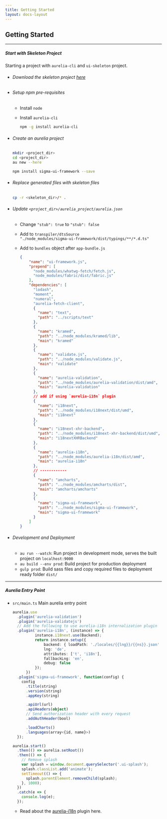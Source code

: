 ```yaml
---
title: Getting Started
layout: docs-layout
---
```


## Getting Started

----

##### Start with Skeleton Project

Starting a project with `aurelia-cli` and `ui-skeleton` project.

* ###### Download the skeleton project [here](//github.com/sigmaframeworks/sigma-ui-skeleton/archive/framework.zip)

* ###### Setup npm pre-requisites
  * Install `node`
  * Install `aurelia-cli`

    ```bash
    npm -g install aurelia-cli
    ```

* ###### Create an aurelia project
  ```bash
  mkdir <project_dir>
  cd <project_dir>
  au new --here

  npm install sigma-ui-framework --save
  ```

* ###### Replace generated files with skeleton files
  ```bash
  cp -r <skeleton_dir>/* .
  ```

* ###### Update `<project_dir>/aurelia_project/aurelia.json`
  * Change `"stub": true` to `"stub": false`

  * Add to `transpiler/dtsSource`      
    `"./node_modules/sigma-ui-framework/dist/typings/**/*.d.ts"`

  * Add to `bundles` object after `app-bundle.js`

    ```json
    {
        "name": "ui-framework.js",
        "prepend": [
          "node_modules/whatwg-fetch/fetch.js",
          "node_modules/fabric/dist/fabric.js"
        ],
        "dependencies": [
          "lodash",
          "moment",
          "numeral",
          "aurelia-fetch-client",
          {
            "name": "text",
            "path": "../scripts/text"
          },
          {
            "name": "kramed",
            "path": "../node_modules/kramed/lib",
            "main": "kramed"
          },
          {
            "name": "validate.js",
            "path": "../node_modules/validate.js",
            "main": "validate"
          },
          {
            "name": "aurelia-validation",
            "path": "../node_modules/aurelia-validation/dist/amd",
            "main": "aurelia-validation"
          },
          // add if using `aurelia-i18n` plugin
          {
            "name": "i18next",
            "path": "../node_modules/i18next/dist/umd",
            "main": "i18next"
          },
          {
            "name": "i18next-xhr-backend",
            "path": "../node_modules/i18next-xhr-backend/dist/umd",
            "main": "i18nextXHRBackend"
          },
          {
            "name": "aurelia-i18n",
            "path": "../node_modules/aurelia-i18n/dist/amd",
            "main": "aurelia-i18n"
          },
          // ------------
          {
            "name": "amcharts",
            "path": "../node_modules/amcharts/dist",
            "main": "amcharts/amcharts"
          },
          {
            "name": "sigma-ui-framework",
            "path": "../node_modules/sigma-ui-framework",
            "main": "sigma-ui-framework"
          }
        ]
    }
    ```

* ###### Development and Deployment
  * `au run --watch`: Run project in development mode, serves the built project on `localhost:9000`
  * `au build --env prod`: Build project for production deployment
  * `gulp prod`: Build sass files and copy required files to deployment ready folder `dist/`

----

##### Aurelia Entry Point

* `src/main.ts` Main aurelia entry point

  ```ts
  aurelia.use
    .plugin('aurelia-validation')
    .plugin('aurelia-validatejs')
    // Add the following to use aurelia-i18n internalization plugin
    .plugin('aurelia-i18n', (instance) => {
			instance.i18next.use(Backend);
			return instance.setup({
				backend: { loadPath: './locales/{{lng}}/{{ns}}.json' },
				lng: 'de',
				attributes: ['t', 'i18n'],
				fallbackLng: 'en',
				debug: false
			});
		})
    .plugin('sigma-ui-framework', function(config) {
      config
        .title(string)
        .version(string)
        .appKey(string)

        .apiUrl(url)
        .apiHeaders(object)
        // Send authorization header with every request
        .addAuthHeader(bool)

        .loadCharts()
        .languages(array<{id, name}>)
    });

  aurelia.start()
    .then(() => aurelia.setRoot())
    .then(() => {
      // Remove splash
      var splash = window.document.querySelector('.ui-splash');
      splash.classList.add('animate');
      setTimeout(() => {
        splash.parentElement.removeChild(splash);
      }, 1000);
    })
    .catch(e => {
      console.log(e);
    });
  ```

  * Read about the [aurelia-i18n](https://github.com/aurelia/i18n) plugin here.
